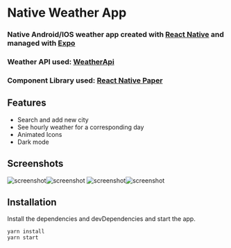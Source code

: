 # Native Weather App

### Native Android/IOS weather app created with [React Native](https://reactnative.dev/) and managed with [Expo](https://expo.io/)

### Weather API used: [WeatherApi](https://www.weatherapi.com/)

### Component Library used: [React Native Paper](https://reactnativepaper.com/)

## Features

- Search and add new city
- See hourly weather for a corresponding day
- Animated Icons
- Dark mode

## Screenshots

![screenshot](https://i.ibb.co/fMWGYfL/photo-2023-01-23-23-00-45.jpg)![screenshot](https://i.ibb.co/nwwSXb4/photo-2023-01-23-23-01-03.jpg)
![screenshot](https://i.ibb.co/vPmcby8/photo-2023-01-23-23-01-07.jpg)![screenshot](https://i.ibb.co/42wDTFG/photo-2023-01-23-23-01-15.jpg)

## Installation

Install the dependencies and devDependencies and start the app.

```
yarn install
yarn start
```
